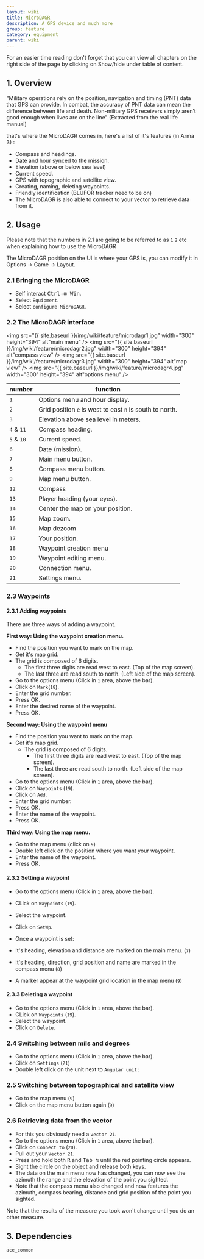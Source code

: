 ```yaml
---
layout: wiki
title: MicroDAGR
description: A GPS device and much more
group: feature
category: equipment
parent: wiki
---
```


For an easier time reading don't forget that you can view all chapters on the right side of the page by clicking on Show/hide under table of content.

## 1. Overview

"Military operations rely on the position,
navigation and timing (PNT) data that GPS
can provide. In combat, the accuracy of
PNT data can mean the difference between
life and death. Non-military GPS receivers
simply aren’t good enough when lives are
on the line" (Extracted from the real life manual)

that's where the MicroDAGR comes in, here's a list of it's features (in Arma 3) :

- Compass and headings.
- Date and hour synced to the mission.
- Elevation (above or below sea level)
- Current speed.
- GPS with topographic and satellite view.
- Creating, naming, deleting waypoints.
- Friendly identification (BLUFOR tracker need to be on)
- The MicroDAGR is also able to connect to your vector to retrieve data from it.

## 2. Usage

Please note that the numbers in 2.1 are going to be referred to as `1` `2` etc when explaining how to use the MicroDAGR

The MicroDAGR position on the UI is where your GPS is, you can modify it in Options -> Game -> Layout.

### 2.1 Bringing the MicroDAGR

- Self interact <kbd>Ctrl</kbd>+<kbd>⊞&nbsp;Win</kbd>.
- Select `Equipment`.
- Select `configure MicroDAGR`.

### 2.2 The MicroDAGR interface

<img src="{{ site.baseurl }}/img/wiki/feature/microdagr1.jpg" width="300" height="394" alt"main menu" /> <img src="{{ site.baseurl }}/img/wiki/feature/microdagr2.jpg" width="300" height="394" alt"compass view" /> <img src="{{ site.baseurl }}/img/wiki/feature/microdagr3.jpg" width="300" height="394" alt"map view" /> <img src="{{ site.baseurl }}/img/wiki/feature/microdagr4.jpg" width="300" height="394" alt"options menu" />

number |                                              function |
------ | ----------------------------------------------------- |
`1`      | Options menu and hour display.
`2`      | Grid position `e` is west to east `n` is south to north.
`3`     | Elevation above sea level in meters.
`4` & `11` | Compass heading.
`5` & `10` | Current speed.
`6`      | Date (mission).
`7`      | Main menu button.
`8`      | Compass menu button.
`9`      | Map menu button.
`12`     | Compass
`13`     | Player heading (your eyes).
`14`     | Center the map on your position.
`15`     | Map zoom.
`16`     | Map dezoom
`17`     | Your position.
`18`     | Waypoint creation menu
`19`     | Waypoint editing menu.
`20`     | Connection menu.
`21`    | Settings menu.

### 2.3 Waypoints
#### 2.3.1 Adding waypoints
There are three ways of adding a waypoint.


**First way: Using the waypoint creation menu.**

- Find the position you want to mark on the map.
- Get it's map grid.
- The grid is composed of 6 digits.
  - The first three digits are read west to east. (Top of the map screen).
  - The last three are read south to north. (Left side of the map screen).
- Go to the options menu (Click in `1` area, above the bar).
- Click on `Mark`(`18`).
- Enter the grid number.
- Press OK.
- Enter the desired name of the waypoint.
- Press OK.


**Second way: Using the waypoint menu**

- Find the position you want to mark on the map.
- Get it's map grid.
  - The grid is composed of 6 digits.
    - The first three digits are read west to east. (Top of the map screen).
    - The last three are read south to north. (Left side of the map screen).
- Go to the options menu (Click in `1` area, above the bar).
- Click on `Waypoints` (`19`).
- Click on `Add`.
- Enter the grid number.
- Press OK.
- Enter the name of the waypoint.
- Press OK.


**Third way: Using the map menu.**

- Go to the map menu (click on `9`)
- Double left click on the position where you want your waypoint.
- Enter the name of the waypoint.
- Press OK.

#### 2.3.2 Setting a waypoint
- Go to the options menu (Click in `1` area, above the bar).
- CLick on `Waypoints` (`19`).
- Select the waypoint.
- Click on `SetWp`.


- Once a waypoint is set:
 - It's heading, elevation and distance are marked on the main menu. (`7`)
 - It's heading, direction, grid position and name are marked in the compass menu (`8`)
 - A marker appear at the waypoint grid location in the map menu (`9`)

#### 2.3.3 Deleting a waypoint
- Go to the options menu (Click in `1` area, above the bar).
- CLick on `Waypoints` (`19`).
- Select the waypoint.
- Click on `Delete`.

### 2.4 Switching between mils and degrees
- Go to the options menu (Click in `1` area, above the bar).
- Click on `Settings` (`21`)
- Double left click on the unit next to `Angular unit:`

### 2.5 Switching between topographical and satellite view

- Go to the map menu (`9`)
- Click on the map menu button again (`9`)

### 2.6 Retrieving data from the vector
- For this you obviously need a `vector 21`.
- Go to the options menu (Click in `1` area, above the bar).
- Click on `Connect to` (`20`).
- Pull out your `Vector 21`.
 - Press and hold both <kbd>R</kbd> and <kbd>Tab&nbsp;↹</kbd> until the red pointing circle appears.
 - Sight the circle on the object and release both keys.
- The data on the main menu now has changed, you can now see the azimuth the range and the elevation of the point you sighted.
- Note that the compass menu also changed and now features the azimuth, compass bearing, distance and grid position of the point you sighted.

Note that the results of the measure you took won't change until you do an other measure.


## 3. Dependencies

`ace_common`
